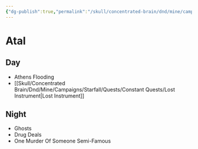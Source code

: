 ```yaml
---
{"dg-publish":true,"permalink":"/skull/concentrated-brain/dnd/mine/campaigns/starfall/events/weekday/4-atal/4-atal/","tags":["Tagless"],"noteIcon":""}
---
```


# Atal

## Day
-   Athens Flooding
- [[Skull/Concentrated Brain/Dnd/Mine/Campaigns/Starfall/Quests/Constant Quests/Lost Instrument\|Lost Instrument]]
    

  

## Night


- Ghosts
- Drug Deals
- One Murder Of Someone Semi-Famous
    

